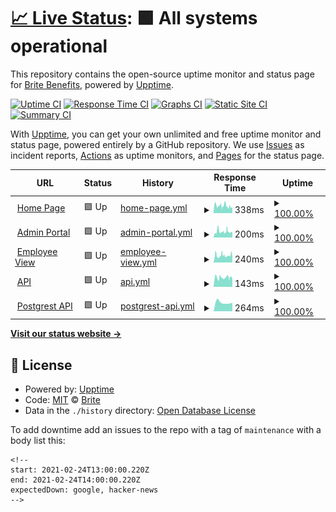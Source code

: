# [📈 Live Status](https://status.be-brite.com): <!--live status--> **🟩 All systems operational**

This repository contains the open-source uptime monitor and status page for [Brite Benefits](https://status.be-brite.com), powered by [Upptime](https://github.com/upptime/upptime).

[![Uptime CI](https://github.com/be-brite/britestatuspage/workflows/Uptime%20CI/badge.svg)](https://github.com/be-brite/britestatuspage/actions?query=workflow%3A%22Uptime+CI%22)
[![Response Time CI](https://github.com/be-brite/britestatuspage/workflows/Response%20Time%20CI/badge.svg)](https://github.com/be-brite/britestatuspage/actions?query=workflow%3A%22Response+Time+CI%22)
[![Graphs CI](https://github.com/be-brite/britestatuspage/workflows/Graphs%20CI/badge.svg)](https://github.com/be-brite/britestatuspage/actions?query=workflow%3A%22Graphs+CI%22)
[![Static Site CI](https://github.com/be-brite/britestatuspage/workflows/Static%20Site%20CI/badge.svg)](https://github.com/be-brite/britestatuspage/actions?query=workflow%3A%22Static+Site+CI%22)
[![Summary CI](https://github.com/be-brite/britestatuspage/workflows/Summary%20CI/badge.svg)](https://github.com/be-brite/britestatuspage/actions?query=workflow%3A%22Summary+CI%22)

With [Upptime](https://upptime.js.org), you can get your own unlimited and free uptime monitor and status page, powered entirely by a GitHub repository. We use [Issues](https://github.com/be-brite/britestatuspage/issues) as incident reports, [Actions](https://github.com/be-brite/britestatuspage/actions) as uptime monitors, and [Pages](https://status.be-brite.com) for the status page.

<!--start: status pages-->
<!-- This summary is generated by Upptime (https://github.com/upptime/upptime) -->
<!-- Do not edit this manually, your changes will be overwritten -->
<!-- prettier-ignore -->
| URL | Status | History | Response Time | Uptime |
| --- | ------ | ------- | ------------- | ------ |
| <img alt="" src="https://app.be-brite.com/favicon.png" height="13"> [Home Page](https://getbritehr.com/) | 🟩 Up | [home-page.yml](https://github.com/be-brite/britestatuspage/commits/HEAD/history/home-page.yml) | <details><summary><img alt="Response time graph" src="./graphs/home-page/response-time-week.png" height="20"> 338ms</summary><br><a href="https://status.britebenefits.com/history/home-page"><img alt="Response time 649" src="https://img.shields.io/endpoint?url=https%3A%2F%2Fraw.githubusercontent.com%2Fbe-brite%2Fbritestatuspage%2FHEAD%2Fapi%2Fhome-page%2Fresponse-time.json"></a><br><a href="https://status.britebenefits.com/history/home-page"><img alt="24-hour response time 470" src="https://img.shields.io/endpoint?url=https%3A%2F%2Fraw.githubusercontent.com%2Fbe-brite%2Fbritestatuspage%2FHEAD%2Fapi%2Fhome-page%2Fresponse-time-day.json"></a><br><a href="https://status.britebenefits.com/history/home-page"><img alt="7-day response time 338" src="https://img.shields.io/endpoint?url=https%3A%2F%2Fraw.githubusercontent.com%2Fbe-brite%2Fbritestatuspage%2FHEAD%2Fapi%2Fhome-page%2Fresponse-time-week.json"></a><br><a href="https://status.britebenefits.com/history/home-page"><img alt="30-day response time 381" src="https://img.shields.io/endpoint?url=https%3A%2F%2Fraw.githubusercontent.com%2Fbe-brite%2Fbritestatuspage%2FHEAD%2Fapi%2Fhome-page%2Fresponse-time-month.json"></a><br><a href="https://status.britebenefits.com/history/home-page"><img alt="1-year response time 689" src="https://img.shields.io/endpoint?url=https%3A%2F%2Fraw.githubusercontent.com%2Fbe-brite%2Fbritestatuspage%2FHEAD%2Fapi%2Fhome-page%2Fresponse-time-year.json"></a></details> | <details><summary><a href="https://status.britebenefits.com/history/home-page">100.00%</a></summary><a href="https://status.britebenefits.com/history/home-page"><img alt="All-time uptime 100.00%" src="https://img.shields.io/endpoint?url=https%3A%2F%2Fraw.githubusercontent.com%2Fbe-brite%2Fbritestatuspage%2FHEAD%2Fapi%2Fhome-page%2Fuptime.json"></a><br><a href="https://status.britebenefits.com/history/home-page"><img alt="24-hour uptime 100.00%" src="https://img.shields.io/endpoint?url=https%3A%2F%2Fraw.githubusercontent.com%2Fbe-brite%2Fbritestatuspage%2FHEAD%2Fapi%2Fhome-page%2Fuptime-day.json"></a><br><a href="https://status.britebenefits.com/history/home-page"><img alt="7-day uptime 100.00%" src="https://img.shields.io/endpoint?url=https%3A%2F%2Fraw.githubusercontent.com%2Fbe-brite%2Fbritestatuspage%2FHEAD%2Fapi%2Fhome-page%2Fuptime-week.json"></a><br><a href="https://status.britebenefits.com/history/home-page"><img alt="30-day uptime 100.00%" src="https://img.shields.io/endpoint?url=https%3A%2F%2Fraw.githubusercontent.com%2Fbe-brite%2Fbritestatuspage%2FHEAD%2Fapi%2Fhome-page%2Fuptime-month.json"></a><br><a href="https://status.britebenefits.com/history/home-page"><img alt="1-year uptime 100.00%" src="https://img.shields.io/endpoint?url=https%3A%2F%2Fraw.githubusercontent.com%2Fbe-brite%2Fbritestatuspage%2FHEAD%2Fapi%2Fhome-page%2Fuptime-year.json"></a></details>
| <img alt="" src="https://app.be-brite.com/favicon.png" height="13"> [Admin Portal](https://app.be-brite.com/) | 🟩 Up | [admin-portal.yml](https://github.com/be-brite/britestatuspage/commits/HEAD/history/admin-portal.yml) | <details><summary><img alt="Response time graph" src="./graphs/admin-portal/response-time-week.png" height="20"> 200ms</summary><br><a href="https://status.britebenefits.com/history/admin-portal"><img alt="Response time 175" src="https://img.shields.io/endpoint?url=https%3A%2F%2Fraw.githubusercontent.com%2Fbe-brite%2Fbritestatuspage%2FHEAD%2Fapi%2Fadmin-portal%2Fresponse-time.json"></a><br><a href="https://status.britebenefits.com/history/admin-portal"><img alt="24-hour response time 112" src="https://img.shields.io/endpoint?url=https%3A%2F%2Fraw.githubusercontent.com%2Fbe-brite%2Fbritestatuspage%2FHEAD%2Fapi%2Fadmin-portal%2Fresponse-time-day.json"></a><br><a href="https://status.britebenefits.com/history/admin-portal"><img alt="7-day response time 200" src="https://img.shields.io/endpoint?url=https%3A%2F%2Fraw.githubusercontent.com%2Fbe-brite%2Fbritestatuspage%2FHEAD%2Fapi%2Fadmin-portal%2Fresponse-time-week.json"></a><br><a href="https://status.britebenefits.com/history/admin-portal"><img alt="30-day response time 180" src="https://img.shields.io/endpoint?url=https%3A%2F%2Fraw.githubusercontent.com%2Fbe-brite%2Fbritestatuspage%2FHEAD%2Fapi%2Fadmin-portal%2Fresponse-time-month.json"></a><br><a href="https://status.britebenefits.com/history/admin-portal"><img alt="1-year response time 183" src="https://img.shields.io/endpoint?url=https%3A%2F%2Fraw.githubusercontent.com%2Fbe-brite%2Fbritestatuspage%2FHEAD%2Fapi%2Fadmin-portal%2Fresponse-time-year.json"></a></details> | <details><summary><a href="https://status.britebenefits.com/history/admin-portal">100.00%</a></summary><a href="https://status.britebenefits.com/history/admin-portal"><img alt="All-time uptime 100.00%" src="https://img.shields.io/endpoint?url=https%3A%2F%2Fraw.githubusercontent.com%2Fbe-brite%2Fbritestatuspage%2FHEAD%2Fapi%2Fadmin-portal%2Fuptime.json"></a><br><a href="https://status.britebenefits.com/history/admin-portal"><img alt="24-hour uptime 100.00%" src="https://img.shields.io/endpoint?url=https%3A%2F%2Fraw.githubusercontent.com%2Fbe-brite%2Fbritestatuspage%2FHEAD%2Fapi%2Fadmin-portal%2Fuptime-day.json"></a><br><a href="https://status.britebenefits.com/history/admin-portal"><img alt="7-day uptime 100.00%" src="https://img.shields.io/endpoint?url=https%3A%2F%2Fraw.githubusercontent.com%2Fbe-brite%2Fbritestatuspage%2FHEAD%2Fapi%2Fadmin-portal%2Fuptime-week.json"></a><br><a href="https://status.britebenefits.com/history/admin-portal"><img alt="30-day uptime 100.00%" src="https://img.shields.io/endpoint?url=https%3A%2F%2Fraw.githubusercontent.com%2Fbe-brite%2Fbritestatuspage%2FHEAD%2Fapi%2Fadmin-portal%2Fuptime-month.json"></a><br><a href="https://status.britebenefits.com/history/admin-portal"><img alt="1-year uptime 100.00%" src="https://img.shields.io/endpoint?url=https%3A%2F%2Fraw.githubusercontent.com%2Fbe-brite%2Fbritestatuspage%2FHEAD%2Fapi%2Fadmin-portal%2Fuptime-year.json"></a></details>
| <img alt="" src="https://app.be-brite.com/favicon.png" height="13"> [Employee View](https://britehr.app/hoolibenefits/1) | 🟩 Up | [employee-view.yml](https://github.com/be-brite/britestatuspage/commits/HEAD/history/employee-view.yml) | <details><summary><img alt="Response time graph" src="./graphs/employee-view/response-time-week.png" height="20"> 240ms</summary><br><a href="https://status.britebenefits.com/history/employee-view"><img alt="Response time 240" src="https://img.shields.io/endpoint?url=https%3A%2F%2Fraw.githubusercontent.com%2Fbe-brite%2Fbritestatuspage%2FHEAD%2Fapi%2Femployee-view%2Fresponse-time.json"></a><br><a href="https://status.britebenefits.com/history/employee-view"><img alt="24-hour response time 197" src="https://img.shields.io/endpoint?url=https%3A%2F%2Fraw.githubusercontent.com%2Fbe-brite%2Fbritestatuspage%2FHEAD%2Fapi%2Femployee-view%2Fresponse-time-day.json"></a><br><a href="https://status.britebenefits.com/history/employee-view"><img alt="7-day response time 240" src="https://img.shields.io/endpoint?url=https%3A%2F%2Fraw.githubusercontent.com%2Fbe-brite%2Fbritestatuspage%2FHEAD%2Fapi%2Femployee-view%2Fresponse-time-week.json"></a><br><a href="https://status.britebenefits.com/history/employee-view"><img alt="30-day response time 240" src="https://img.shields.io/endpoint?url=https%3A%2F%2Fraw.githubusercontent.com%2Fbe-brite%2Fbritestatuspage%2FHEAD%2Fapi%2Femployee-view%2Fresponse-time-month.json"></a><br><a href="https://status.britebenefits.com/history/employee-view"><img alt="1-year response time 240" src="https://img.shields.io/endpoint?url=https%3A%2F%2Fraw.githubusercontent.com%2Fbe-brite%2Fbritestatuspage%2FHEAD%2Fapi%2Femployee-view%2Fresponse-time-year.json"></a></details> | <details><summary><a href="https://status.britebenefits.com/history/employee-view">100.00%</a></summary><a href="https://status.britebenefits.com/history/employee-view"><img alt="All-time uptime 100.00%" src="https://img.shields.io/endpoint?url=https%3A%2F%2Fraw.githubusercontent.com%2Fbe-brite%2Fbritestatuspage%2FHEAD%2Fapi%2Femployee-view%2Fuptime.json"></a><br><a href="https://status.britebenefits.com/history/employee-view"><img alt="24-hour uptime 100.00%" src="https://img.shields.io/endpoint?url=https%3A%2F%2Fraw.githubusercontent.com%2Fbe-brite%2Fbritestatuspage%2FHEAD%2Fapi%2Femployee-view%2Fuptime-day.json"></a><br><a href="https://status.britebenefits.com/history/employee-view"><img alt="7-day uptime 100.00%" src="https://img.shields.io/endpoint?url=https%3A%2F%2Fraw.githubusercontent.com%2Fbe-brite%2Fbritestatuspage%2FHEAD%2Fapi%2Femployee-view%2Fuptime-week.json"></a><br><a href="https://status.britebenefits.com/history/employee-view"><img alt="30-day uptime 100.00%" src="https://img.shields.io/endpoint?url=https%3A%2F%2Fraw.githubusercontent.com%2Fbe-brite%2Fbritestatuspage%2FHEAD%2Fapi%2Femployee-view%2Fuptime-month.json"></a><br><a href="https://status.britebenefits.com/history/employee-view"><img alt="1-year uptime 100.00%" src="https://img.shields.io/endpoint?url=https%3A%2F%2Fraw.githubusercontent.com%2Fbe-brite%2Fbritestatuspage%2FHEAD%2Fapi%2Femployee-view%2Fuptime-year.json"></a></details>
| <img alt="" src="https://app.be-brite.com/favicon.png" height="13"> [API](https://api.be-brite.com/version) | 🟩 Up | [api.yml](https://github.com/be-brite/britestatuspage/commits/HEAD/history/api.yml) | <details><summary><img alt="Response time graph" src="./graphs/api/response-time-week.png" height="20"> 143ms</summary><br><a href="https://status.britebenefits.com/history/api"><img alt="Response time 143" src="https://img.shields.io/endpoint?url=https%3A%2F%2Fraw.githubusercontent.com%2Fbe-brite%2Fbritestatuspage%2FHEAD%2Fapi%2Fapi%2Fresponse-time.json"></a><br><a href="https://status.britebenefits.com/history/api"><img alt="24-hour response time 112" src="https://img.shields.io/endpoint?url=https%3A%2F%2Fraw.githubusercontent.com%2Fbe-brite%2Fbritestatuspage%2FHEAD%2Fapi%2Fapi%2Fresponse-time-day.json"></a><br><a href="https://status.britebenefits.com/history/api"><img alt="7-day response time 143" src="https://img.shields.io/endpoint?url=https%3A%2F%2Fraw.githubusercontent.com%2Fbe-brite%2Fbritestatuspage%2FHEAD%2Fapi%2Fapi%2Fresponse-time-week.json"></a><br><a href="https://status.britebenefits.com/history/api"><img alt="30-day response time 143" src="https://img.shields.io/endpoint?url=https%3A%2F%2Fraw.githubusercontent.com%2Fbe-brite%2Fbritestatuspage%2FHEAD%2Fapi%2Fapi%2Fresponse-time-month.json"></a><br><a href="https://status.britebenefits.com/history/api"><img alt="1-year response time 143" src="https://img.shields.io/endpoint?url=https%3A%2F%2Fraw.githubusercontent.com%2Fbe-brite%2Fbritestatuspage%2FHEAD%2Fapi%2Fapi%2Fresponse-time-year.json"></a></details> | <details><summary><a href="https://status.britebenefits.com/history/api">100.00%</a></summary><a href="https://status.britebenefits.com/history/api"><img alt="All-time uptime 100.00%" src="https://img.shields.io/endpoint?url=https%3A%2F%2Fraw.githubusercontent.com%2Fbe-brite%2Fbritestatuspage%2FHEAD%2Fapi%2Fapi%2Fuptime.json"></a><br><a href="https://status.britebenefits.com/history/api"><img alt="24-hour uptime 100.00%" src="https://img.shields.io/endpoint?url=https%3A%2F%2Fraw.githubusercontent.com%2Fbe-brite%2Fbritestatuspage%2FHEAD%2Fapi%2Fapi%2Fuptime-day.json"></a><br><a href="https://status.britebenefits.com/history/api"><img alt="7-day uptime 100.00%" src="https://img.shields.io/endpoint?url=https%3A%2F%2Fraw.githubusercontent.com%2Fbe-brite%2Fbritestatuspage%2FHEAD%2Fapi%2Fapi%2Fuptime-week.json"></a><br><a href="https://status.britebenefits.com/history/api"><img alt="30-day uptime 100.00%" src="https://img.shields.io/endpoint?url=https%3A%2F%2Fraw.githubusercontent.com%2Fbe-brite%2Fbritestatuspage%2FHEAD%2Fapi%2Fapi%2Fuptime-month.json"></a><br><a href="https://status.britebenefits.com/history/api"><img alt="1-year uptime 100.00%" src="https://img.shields.io/endpoint?url=https%3A%2F%2Fraw.githubusercontent.com%2Fbe-brite%2Fbritestatuspage%2FHEAD%2Fapi%2Fapi%2Fuptime-year.json"></a></details>
| <img alt="" src="https://icons.duckduckgo.com/ip3/api.be-brite.com.ico" height="13"> [Postgrest API](https://api.be-brite.com/public/v1/bp/display_settings?id=eq.e2cf8f34-5301-4961-9bff-5f3d991066fc) | 🟩 Up | [postgrest-api.yml](https://github.com/be-brite/britestatuspage/commits/HEAD/history/postgrest-api.yml) | <details><summary><img alt="Response time graph" src="./graphs/postgrest-api/response-time-week.png" height="20"> 264ms</summary><br><a href="https://status.britebenefits.com/history/postgrest-api"><img alt="Response time 264" src="https://img.shields.io/endpoint?url=https%3A%2F%2Fraw.githubusercontent.com%2Fbe-brite%2Fbritestatuspage%2FHEAD%2Fapi%2Fpostgrest-api%2Fresponse-time.json"></a><br><a href="https://status.britebenefits.com/history/postgrest-api"><img alt="24-hour response time 195" src="https://img.shields.io/endpoint?url=https%3A%2F%2Fraw.githubusercontent.com%2Fbe-brite%2Fbritestatuspage%2FHEAD%2Fapi%2Fpostgrest-api%2Fresponse-time-day.json"></a><br><a href="https://status.britebenefits.com/history/postgrest-api"><img alt="7-day response time 264" src="https://img.shields.io/endpoint?url=https%3A%2F%2Fraw.githubusercontent.com%2Fbe-brite%2Fbritestatuspage%2FHEAD%2Fapi%2Fpostgrest-api%2Fresponse-time-week.json"></a><br><a href="https://status.britebenefits.com/history/postgrest-api"><img alt="30-day response time 264" src="https://img.shields.io/endpoint?url=https%3A%2F%2Fraw.githubusercontent.com%2Fbe-brite%2Fbritestatuspage%2FHEAD%2Fapi%2Fpostgrest-api%2Fresponse-time-month.json"></a><br><a href="https://status.britebenefits.com/history/postgrest-api"><img alt="1-year response time 264" src="https://img.shields.io/endpoint?url=https%3A%2F%2Fraw.githubusercontent.com%2Fbe-brite%2Fbritestatuspage%2FHEAD%2Fapi%2Fpostgrest-api%2Fresponse-time-year.json"></a></details> | <details><summary><a href="https://status.britebenefits.com/history/postgrest-api">100.00%</a></summary><a href="https://status.britebenefits.com/history/postgrest-api"><img alt="All-time uptime 100.00%" src="https://img.shields.io/endpoint?url=https%3A%2F%2Fraw.githubusercontent.com%2Fbe-brite%2Fbritestatuspage%2FHEAD%2Fapi%2Fpostgrest-api%2Fuptime.json"></a><br><a href="https://status.britebenefits.com/history/postgrest-api"><img alt="24-hour uptime 100.00%" src="https://img.shields.io/endpoint?url=https%3A%2F%2Fraw.githubusercontent.com%2Fbe-brite%2Fbritestatuspage%2FHEAD%2Fapi%2Fpostgrest-api%2Fuptime-day.json"></a><br><a href="https://status.britebenefits.com/history/postgrest-api"><img alt="7-day uptime 100.00%" src="https://img.shields.io/endpoint?url=https%3A%2F%2Fraw.githubusercontent.com%2Fbe-brite%2Fbritestatuspage%2FHEAD%2Fapi%2Fpostgrest-api%2Fuptime-week.json"></a><br><a href="https://status.britebenefits.com/history/postgrest-api"><img alt="30-day uptime 100.00%" src="https://img.shields.io/endpoint?url=https%3A%2F%2Fraw.githubusercontent.com%2Fbe-brite%2Fbritestatuspage%2FHEAD%2Fapi%2Fpostgrest-api%2Fuptime-month.json"></a><br><a href="https://status.britebenefits.com/history/postgrest-api"><img alt="1-year uptime 100.00%" src="https://img.shields.io/endpoint?url=https%3A%2F%2Fraw.githubusercontent.com%2Fbe-brite%2Fbritestatuspage%2FHEAD%2Fapi%2Fpostgrest-api%2Fuptime-year.json"></a></details>

<!--end: status pages-->

[**Visit our status website →**](https://status.be-brite.com)

## 📄 License

- Powered by: [Upptime](https://github.com/upptime/upptime)
- Code: [MIT](./LICENSE) © [Brite](https://status.be-brite.com)
- Data in the `./history` directory: [Open Database License](https://opendatacommons.org/licenses/odbl/1-0/)

To add downtime add an issues to the repo with a tag of `maintenance` with a body list this:

```
<!--
start: 2021-02-24T13:00:00.220Z
end: 2021-02-24T14:00:00.220Z
expectedDown: google, hacker-news
-->
```
